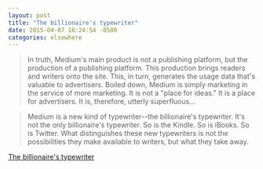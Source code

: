 ```yaml
---
layout: post
title: "The billionaire's typewriter"
date: 2015-04-07 16:24:54 -0500
categories: elsewhere
---
```


> In truth, Medium's main product is not a publishing platform, but the production of a publishing platform. This production brings readers and writers onto the site. This, in turn, generates the usage data that's valuable to advertisers. Boiled down, Medium is simply marketing in the service of more marketing. It is not a "place for ideas." It is a place for advertisers. It is, therefore, utterly superfluous...

> Medium is a new kind of typewriter--the billionaire's typewriter. It's not the only billionaire's typewriter. So is the Kindle. So is iBooks. So is Twitter. What distinguishes these new typewriters is not the possibilities they make available to writers, but what they take away.

[The billionaire's typewriter](http://practicaltypography.com/billionaires-typewriter.html)
